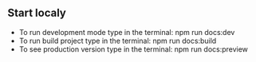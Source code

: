## Start localy

- To run development mode type in the terminal: npm run  docs:dev
- To run build project type in the terminal: npm run  docs:build
- To see production version type in the terminal: npm run  docs:preview

